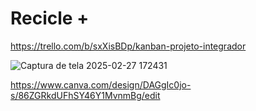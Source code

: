 # Recicle +

https://trello.com/b/sxXisBDp/kanban-projeto-integrador

![Captura de tela 2025-02-27 172431](https://github.com/user-attachments/assets/fb372ab8-3176-4297-991b-440373013445)

https://www.canva.com/design/DAGgIc0jo-s/86ZGRkdUFhSY46Y1MvnmBg/edit

